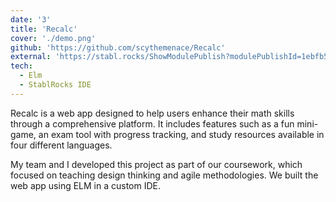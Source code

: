 ```yaml
---
date: '3'
title: 'Recalc'
cover: './demo.png'
github: 'https://github.com/scythemenace/Recalc'
external: 'https://stabl.rocks/ShowModulePublish?modulePublishId=1ebfb57b-abdd-4d84-b15a-dd40b165ff4f'
tech:
  - Elm
  - StablRocks IDE
---
```


Recalc is a web app designed to help users enhance their math skills through a comprehensive platform. It includes features such as a fun mini-game, an exam tool with progress tracking, and study resources available in four different languages.

My team and I developed this project as part of our coursework, which focused on teaching design thinking and agile methodologies. We built the web app using ELM in a custom IDE.

